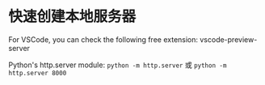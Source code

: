 # 快速创建本地服务器

For VSCode, you can check the following free extension: vscode-preview-server

Python's http.server module: `python -m http.server` 或 `python -m http.server 8000`
